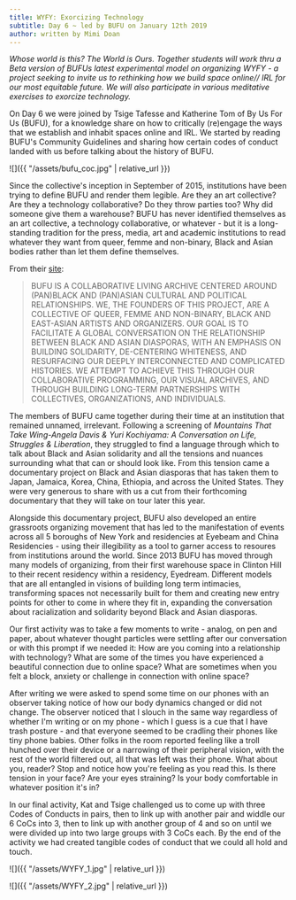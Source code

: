 ```yaml
---
title: WYFY: Exorcizing Technology
subtitle: Day 6 ~ led by BUFU on January 12th 2019
author: written by Mimi Doan
---
```


_Whose world is this? The World is Ours. Together students will work thru a Beta version of BUFUs latest experimental model on organizing WYFY - a project seeking to invite us to rethinking how we build space online// IRL for our most equitable future. We will also participate in various meditative exercises to exorcize technology._


On Day 6 we were joined by Tsige Tafesse and Katherine Tom of By Us For Us (BUFU), for a knowledge share on how to critically (re)engage the ways that we establish and inhabit spaces online and IRL. We started by reading BUFU's Community Guidelines and sharing how certain codes of conduct landed with us before talking about the history of BUFU.

![]({{ "/assets/bufu_coc.jpg" | relative_url }})

Since the collective's inception in September of 2015, institutions have been trying to define BUFU and render them legible. Are they an art collective? Are they a technology collaborative? Do they throw parties too? Why did someone give them a warehouse? BUFU has never identified themselves as an art collective, a technology collaborative, or whatever - but it is a long-standing tradition for the press, media, art and academic institutions to read whatever they want from queer, femme and non-binary, Black and Asian bodies rather than let them define themselves.

From their [site](http://www.bufubyusforus.com/):

>BUFU IS A COLLABORATIVE LIVING ARCHIVE CENTERED AROUND (PAN)BLACK AND (PAN)ASIAN CULTURAL AND POLITICAL RELATIONSHIPS. WE, THE FOUNDERS OF THIS PROJECT, ARE A COLLECTIVE OF QUEER, FEMME AND NON-BINARY, BLACK AND EAST-ASIAN ARTISTS AND ORGANIZERS. OUR GOAL IS TO FACILITATE A GLOBAL CONVERSATION ON THE RELATIONSHIP BETWEEN BLACK AND ASIAN DIASPORAS, WITH AN EMPHASIS ON BUILDING SOLIDARITY, DE-CENTERING WHITENESS, AND RESURFACING OUR DEEPLY INTERCONNECTED AND COMPLICATED HISTORIES. WE ATTEMPT TO ACHIEVE THIS THROUGH OUR COLLABORATIVE PROGRAMMING, OUR VISUAL ARCHIVES, AND THROUGH BUILDING LONG-TERM PARTNERSHIPS WITH COLLECTIVES, ORGANIZATIONS, AND INDIVIDUALS.

The members of BUFU came together during their time at an institution that remained unnamed, irrelevant. Following a screening of *Mountains That Take Wing-Angela Davis & Yuri Kochiyama: A Conversation on Life, Struggles & Liberation*, they struggled to find a language through which to talk about Black and Asian solidarity and all the tensions and nuances surrounding what that can or should look like. From this tension came a documentary project on Black and Asian diasporas that has taken them to Japan, Jamaica, Korea, China, Ethiopia, and across the United States. They were very generous to share with us a cut from their forthcoming documentary that they will take on tour later this year.

Alongside this documentary project, BUFU also developed an entire grassroots organizing movement that has led to the manifestation of events across all 5 boroughs of New York and residencies at Eyebeam and China Residencies - using their illegibility as a tool to garner access to resoures from institutions around the world. Since 2013 BUFU has moved through many models of organizing, from their first warehouse space in Clinton Hill to their recent residency within a residency, Eyedream. Different models that are all entangled in visions of building long term intimacies, transforming spaces not necessarily built for them and creating new entry points for other to come in where they fit in, expanding the conversation about racialization and solidarity beyond Black and Asian diasporas.

Our first activity was to take a few moments to write - analog, on pen and paper, about whatever thought particles were settling after our conversation or with this prompt if we needed it: How are you coming into a relationship with technology? What are some of the times you have experienced a beautiful connection due to online space? What are sometimes when you felt a block, anxiety or challenge in connection with online space?

After writing we were asked to spend some time on our phones with an observer taking notice of how our body dynamics changed or did not change. The observer noticed that I slouch in the same way regardless of whether I'm writing or on my phone - which I guess is a cue that I have trash posture - and that everyone seemed to be cradling their phones like tiny phone babies. Other folks in the room reported feeling like a troll hunched over their device or a narrowing of their peripheral vision, with the rest of the world filtered out, all that was left was their phone. What about you, reader? Stop and notice how you're feeling as you read this. Is there tension in your face? Are your eyes straining? Is your body comfortable in whatever position it's in?

In our final activity, Kat and Tsige challenged us to come up with three Codes of Conducts in pairs, then to link up with another pair and widdle our 6 CoCs into 3, then to link up with another group of 4 and so on until we were divided up into two large groups with 3 CoCs each. By the end of the activity we had created tangible codes of conduct that we could all hold and touch.

![]({{ "/assets/WYFY_1.jpg" | relative_url }})

![]({{ "/assets/WYFY_2.jpg" | relative_url }})
